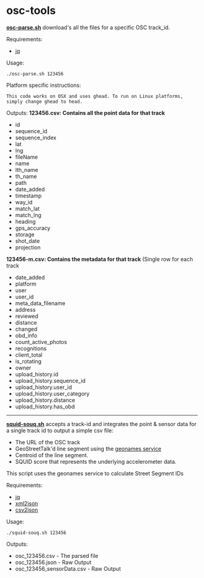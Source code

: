 # osc-tools

[**osc-parse.sh**](https://github.com/Streets-Data-Collaborative/osc-tools/blob/master/osc-parse.sh "osc-parse.sh") download's all the files for a specific OSC track_id.

Requirements: 
- [jq](https://stedolan.github.io/jq/)

Usage: 
```
./osc-parse.sh 123456
```
Platform specific instructions: 
``` 
This code works on OSX and uses ghead. To run on Linux platforms, simply change ghead to head.
```
Outputs: 
**123456.csv: Contains all the point data for that track**

 - id 
 - sequence_id 
 - sequence_index 
 - lat 
 - lng 
 - fileName 
 - name 
 - lth_name 
 - th_name
 - path 
 - date_added 
 - timestamp 
 - way_id 
 - match_lat 
 - match_lng 
 - heading
 - gps_accuracy 
 - storage 
 - shot_date 
 - projection

**123456-m.csv: Contains the metadata for that track** (Single row for each track
- date_added
- platform
- user
- user_id
- meta_data_filename
- address
- reviewed
- distance
- changed
- obd_info
- count_active_photos
- recognitions
- client_total
- is_rotating
- owner
- upload_history.id
- upload_history.sequence_id
- upload_history.user_id
- upload_history.user_category
- upload_history.distance
- upload_history.has_obd

---

[**squid-souq.sh**](https://github.com/Streets-Data-Collaborative/osc-tools/blob/master/squid-souq.sh "squid-souq.sh") accepts a track-id and integrates the point  & sensor data for a single track id to output a simple csv file:
 - The URL of the OSC track
 - GeoStreetTalk'd line segment using the [geonames service](http://api.geonames.org/findNearbyStreets?lat=37.451&lng=-122.18&username=demo)
 - Centroid of the line segment.
 - SQUID score that represents the underlying accelerometer data.

This script uses the geonames service to calculate Street Segment IDs

Requirements:
- [jq](https://stedolan.github.io/jq/)
- [xml2json](https://www.npmjs.com/package/xml2json)
- [csv2json](https://www.npmjs.com/package/csv2json)

Usage: 
```
./squid-souq.sh 123456
```
Outputs:
- osc_123456.csv - The parsed file
- osc_123456.json - Raw Output
- osc_123456_sensorData.csv - Raw Output

